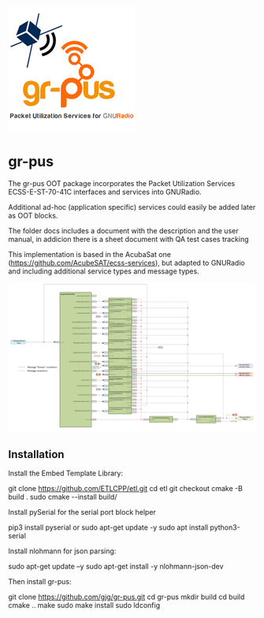 ![Alt text](./images/icon.png?raw=true)
# gr-pus
The gr-pus OOT package incorporates the Packet Utilization Services ECSS-E-ST-70-41C interfaces and services into GNURadio.
 
Additional ad-hoc (application specific) services could easily be added later as OOT blocks.

The folder docs includes a document with the description and the user manual, in addicion there is a sheet document with QA test cases tracking

This implementation is based in the AcubaSat one (https://github.com/AcubeSAT/ecss-services), but adapted to GNURadio and including additional service types and message types. 


![Alt text](./images/schematic.png?raw=true "gr-pus schematic")

## Installation

Install the Embed Template Library:

git clone https://github.com/ETLCPP/etl.git
cd etl
git checkout <targetVersion>
cmake -B build .
sudo cmake --install build/

Install pySerial for the serial port block helper

pip3 install pyserial
or
sudo apt-get update -y
sudo apt install python3-serial

Install nlohmann for json parsing:

sudo apt-get update –y
sudo apt-get install -y nlohmann-json-dev

Then install gr-pus:

git clone https://github.com/gjg/gr-pus.git
cd gr-pus
mkdir build 
cd build
cmake ..
make
sudo make install
sudo ldconfig